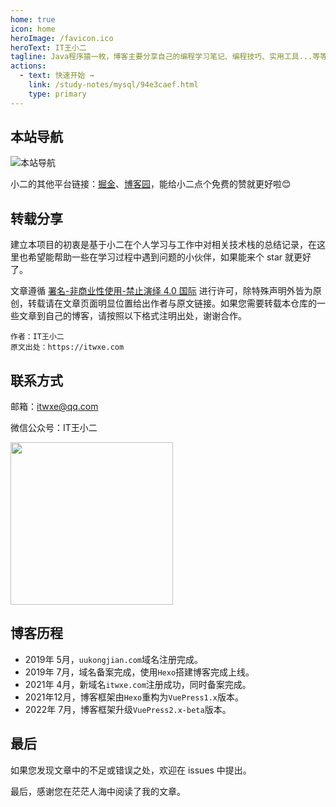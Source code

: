 ```yaml
---
home: true
icon: home
heroImage: /favicon.ico
heroText: IT王小二
tagline: Java程序猿一枚，博客主要分享自己的编程学习笔记、编程技巧、实用工具...等等，当然也会分享职场生活，人生经历。
actions:
  - text: 快速开始 →
    link: /study-notes/mysql/94e3caef.html
    type: primary
---
```


## 本站导航

![本站导航](/images/system/本站导航.svg)

小二的其他平台链接：[掘金](https://juejin.cn/user/2225067267470023/posts)、[博客园](https://www.cnblogs.com/itwxe)，能给小二点个免费的赞就更好啦😊

## 转载分享

建立本项目的初衷是基于小二在个人学习与工作中对相关技术栈的总结记录，在这里也希望能帮助一些在学习过程中遇到问题的小伙伴，如果能来个 star 就更好了。

文章遵循 [署名-非商业性使用-禁止演绎 4.0 国际](https://creativecommons.org/licenses/by-nc-nd/4.0/deed.zh) 进行许可，除特殊声明外皆为原创，转载请在文章页面明显位置给出作者与原文链接。如果您需要转载本仓库的一些文章到自己的博客，请按照以下格式注明出处，谢谢合作。

```
作者：IT王小二
原文出处：https://itwxe.com
```

## 联系方式

邮箱：[itwxe@qq.com](mailto:itwxe@qq.com)

微信公众号：IT王小二

<img src="https://itwxe.com/images/system/qrcode_avatar.png" width="260" heigit="260"/>

## 博客历程

- 2019年 5月，`uukongjian.com`域名注册完成。
- 2019年 7月，域名备案完成，使用`Hexo`搭建博客完成上线。
- 2021年 4月，新域名`itwxe.com`注册成功，同时备案完成。
- 2021年12月，博客框架由`Hexo`重构为`VuePress1.x`版本。
- 2022年 7月，博客框架升级`VuePress2.x-beta`版本。

## 最后

如果您发现文章中的不足或错误之处，欢迎在 issues 中提出。

最后，感谢您在茫茫人海中阅读了我的文章。